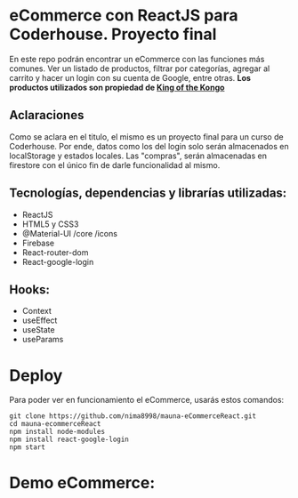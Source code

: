 # eCommerce con ReactJS para Coderhouse. Proyecto final

En este repo podrán encontrar un eCommerce con las funciones más comunes. Ver un listado de productos, filtrar por categorías, agregar al carrito y hacer un login con su cuenta de Google, entre otras.
**Los productos utilizados son propiedad de [King of the Kongo](https://www.kingofthekongo.com.ar/)**

## Aclaraciones

Como se aclara en el titulo, el mismo es un proyecto final para un curso de Coderhouse. Por ende, datos como los del login solo serán almacenados en localStorage y estados locales. Las "compras", serán almacenadas en firestore con el único fin de darle funcionalidad al mismo.

## Tecnologías, dependencias y librarías utilizadas:

- ReactJS
- HTML5 y CSS3
- @Material-UI /core /icons
- Firebase
- React-router-dom
- React-google-login

## Hooks:

- Context
- useEffect
- useState
- useParams

# Deploy

Para poder ver en funcionamiento el eCommerce, usarás estos comandos:

    git clone https://github.com/nima8998/mauna-eCommerceReact.git
    cd mauna-ecommerceReact
    npm install node-modules
    npm install react-google-login
    npm start

# Demo eCommerce:

